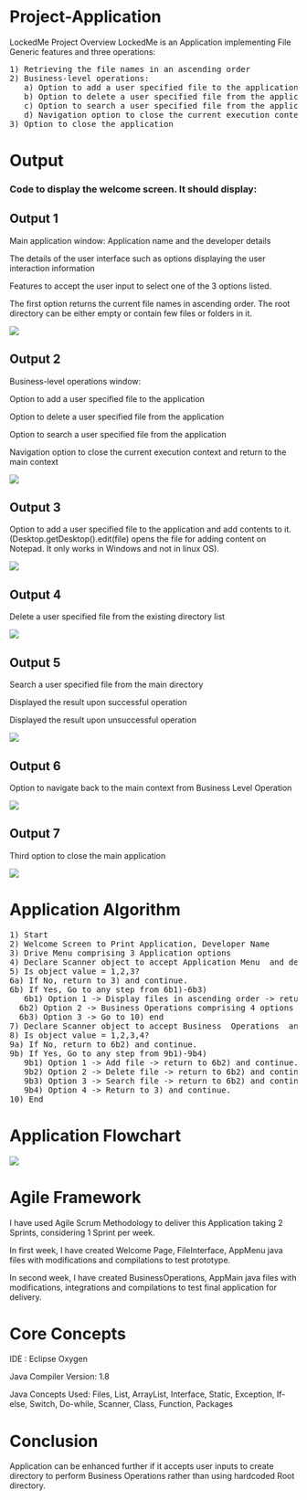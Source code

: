 # Project-Application
LockedMe
Project Overview
LockedMe is an Application implementing File Generic features and three operations: 
<pre>
1) Retrieving the file names in an ascending order
2) Business-level operations:
   a) Option to add a user specified file to the application
   b) Option to delete a user specified file from the application
   c) Option to search a user specified file from the application
   d) Navigation option to close the current execution context and return to the main context
3) Option to close the application
</pre>
<h1>Output</h1>
<h3>Code to display the welcome screen. It should display:</h3>
<h2>Output 1</h2>
<p>Main application window: Application name and the developer details</p>
<p>The details of the user interface such as options displaying the user interaction information</p>
<p>Features to accept the user input to select one of the 3 options listed.</p>
<p>The first option returns the current file names in ascending order. The root directory can be either empty or contain few files or folders in it.</p>
<img src="Images/1.PNG">
<h2>Output 2</h2>
<p>Business-level operations window:</p>
<p>Option to add a user specified file to the application</p>
<p>Option to delete a user specified file from the application</p>
<p>Option to search a user specified file from the application</p>
<p>Navigation option to close the current execution context and return to the main context</p>
<img src="Images/2.PNG">
<h2>Output 3</h2>
<p>Option to add a user specified file to the application and add contents to it.(Desktop.getDesktop().edit(file) opens the file for adding content on Notepad. It only works in Windows and not in linux OS).</p>
<img src="Images/3.PNG">
<h2>Output 4</h2>
<p>Delete a user specified file from the existing directory list</p>
<img src="Images/4.PNG">
<h2>Output 5</h2>
<p>Search a user specified file from the main directory</p>
<p>Displayed the result upon successful operation</p>
<p>Displayed the result upon unsuccessful operation</p>
<img src="Images/5.PNG">
<h2>Output 6</h2>
<p>Option to navigate back to the main context from Business Level Operation</p>
<img src="Images/6.PNG">
<h2>Output 7</h2>
<p>Third option to close the main application</p>
<img src="Images/7.PNG">
<h1>Application Algorithm</h1>
<pre>
1) Start
2) Welcome Screen to Print Application, Developer Name
3) Drive Menu comprising 3 Application options
4) Declare Scanner object to accept Application Menu  and declare String options
5) Is object value = 1,2,3?
6a) If No, return to 3) and continue.
6b) If Yes, Go to any step from 6b1)-6b3)
   6b1) Option 1 -> Display files in ascending order -> return to 3) and continue.
  6b2) Option 2 -> Business Operations comprising 4 options and go to 7)
  6b3) Option 3 -> Go to 10) end
7) Declare Scanner object to accept Business  Operations  and declare String options
8) Is object value = 1,2,3,4?
9a) If No, return to 6b2) and continue.
9b) If Yes, Go to any step from 9b1)-9b4)
   9b1) Option 1 -> Add file -> return to 6b2) and continue.
   9b2) Option 2 -> Delete file -> return to 6b2) and continue.
   9b3) Option 3 -> Search file -> return to 6b2) and continue.
   9b4) Option 4 -> Return to 3) and continue.
10) End
</pre>
<h1>Application Flowchart</h1>
<img src="Flowchart.PNG">
<h1>Agile Framework</h1>
<p>I have used Agile Scrum Methodology to deliver this Application taking 2 Sprints, considering 1 Sprint per week.</p>
<p>In first week, I have created Welcome Page, FileInterface, AppMenu java files with modifications and compilations to test prototype.</p>
<p>In second week, I have created BusinessOperations, AppMain java files with modifications, integrations and compilations to test final application for delivery.</p>
<h1>Core Concepts</h1>
<p>IDE : Eclipse Oxygen</p>
<p>Java Compiler Version: 1.8</p>
<p>Java Concepts Used: Files, List, ArrayList, Interface, Static, Exception, If-else, Switch, Do-while, Scanner, Class, Function, Packages</p>
<h1>Conclusion</h1>
<p>Application can be enhanced further if it accepts user inputs to create directory to perform Business Operations rather than using hardcoded Root directory.</p>